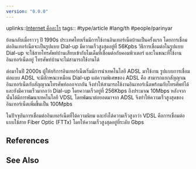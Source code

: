 ```yaml
---
version: "0.0.0"
---
```

uplinks::[Internet คืออะไร](./Internet%20คืออะไร.md)
tags:: #type/article #lang/th #people/parinyar 

ย้อนกลับเมื่อราวๆ ปี 1990s ประเทศไทยเริ่มมีการใช้งานอินเทอร์เน็ตบ้านเป็นครั้งแรก โดยการเชื่อมต่ออินเทอร์เน็ตจะเป็นรูปแบบ Dial-up มีความเร็วสูงสุดอยู่ที่ 56Kpbs วิธีการเชื่อมต่อในรูปแบบ Dial-up จะใช้สายโทรศัพท์บ้านเสียบเข้ากับโมเด็มที่เชื่อมต่อกับคอมพิวเตอร์ และในขณะที่ใช้งานอินเทอร์เน็ตอยู่ โทรศัพท์บ้านจะไม่สามารถใช้งานได้

ต่อมาในปี 2000s ผู้ให้บริการอินเทอร์เน็ตเริ่มมีการนำเทคโนโลยี ADSL มาใช้งาน รูปแบบการเชื่อมต่อแบบ ADSL จะมีลักษณะเหมือน Dial-up แต่ความพิเศษของ ADSL คือ สามารถแยกสัญญาณอินเทอร์เน็ตกับสัญญาณโทรศัพท์ออกจากกัน จึงทำให้สามารถใช้งานอินเทอร์เน็ตพร้อมกับโทรศัพท์ได้ และยังมีความเร็วมากกว่า Dial-up โดยความเร็วอยู่ที่ 256Kbps ถึงประมาณ 10Mbps หลังจากนั้นได้มีการพัฒนาเทคโนโลยี VDSL โดยพัฒนาต่อยอดมาจาก ADSL จึงทำให้ความเร็วสูงสุดของอินเทอร์เน็ตเพิ่มขึ้นเป็น 100Mpbs

ในปัจจุบันการเชื่อมต่ออินเทอร์เน็ตที่ได้ความนิยม และยังได้ความเร็วสูงกว่า VDSL คือการเชื่อมต่อแบบใช้สาย Fiber Optic (FTTx) โดยให้ความเร็วสูงสุดอยู่ที่ระดับ Gbps 


## References

## See Also
